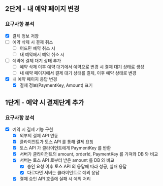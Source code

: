 ## 2단계 - 내 예약 페이지 변경

### 요구사항 분석

- [x] 결제 정보 저장
- [ ] 예약 삭제 시 결제 취소
    - [ ] 어드민 예약 취소 시
    - [ ] 내 예약에서 예약 취소 시
- [ ] 예약에 결제 대기 상태 추가
    - [ ] 예약 삭제 이후 예약 대기에서 예약으로 변경 시 결제 대기 상태로 생성
    - [ ] 내 예약 페이지에서 결제 대기 상태를 결제, 이후 예약 상태로 변경
- [x] 내 예약 페이지 응답 변경
    - [x] 결제 정보(PaymentKey, Amount) 표기

## 1단계 - 예약 시 결제단계 추가

### 요구사항 분석

- [x] 예약 시 결제 기능 구현
    - [x] 외부의 결제 API 연동
    - [x] 클라이언트가 토스 API 를 통해 결제 요청
    - [x] 토스 API 가 클라이언트에게 PaymentKey 를 반환
    - [x] 서버가 클라이언트의 amount, orderId, PaymentKey 를 가져와 DB 와 비교
    - [x] 서버는 토스 API 로부터 받은 amount 를 DB 와 비교
        - [x] 승인 요청 이후 토스 API 의 응답에 따라 성공, 실패 응답
        - [x] 다르다면 서버는 클라이언트로 예외 응답
    - [x] 결제 승인 API 호출에 실패 시 예외 처리
